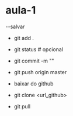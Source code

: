 # aula-1
--salvar 

- git add .
- git status  # opcional
- git commit -m ""
- git push origin master

- baixar do github
- git clone <url_github>
- git pull